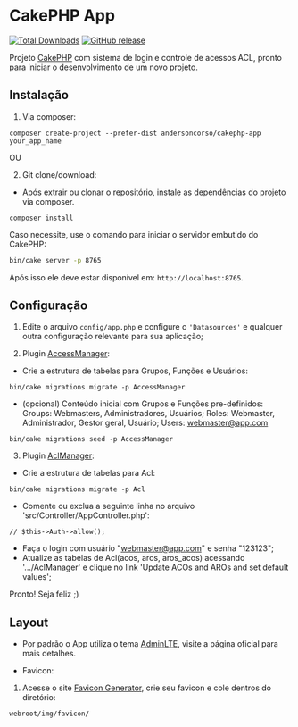 # CakePHP App

[![Total Downloads](https://img.shields.io/packagist/dt/andersoncorso/cakephp-app.svg?style=flat-square)](https://packagist.org/packages/andersoncorso/cakephp-app)
[![GitHub release](https://img.shields.io/github/release/andersoncorso/cakephp-app.svg)](https://packagist.org/packages/andersoncorso/cakephp-app)

Projeto [CakePHP](https://cakephp.org) com sistema de login e controle de acessos ACL, pronto para iniciar o desenvolvimento de um novo projeto.


## Instalação

1. Via composer:
```
composer create-project --prefer-dist andersoncorso/cakephp-app your_app_name
```

OU

2. Git clone/download:
- Após extrair ou clonar o repositório, instale as dependências do projeto via composer.
```
composer install
```

Caso necessite, use o comando para iniciar o servidor embutido do CakePHP:

```bash
bin/cake server -p 8765
```

Após isso ele deve estar disponível em: `http://localhost:8765`.


## Configuração

1. Edite o arquivo `config/app.php` e configure o `'Datasources'` e qualquer outra configuração relevante para sua aplicação;

2. Plugin [AccessManager](https://github.com/andersoncorso/cakephp-plugin-access_manager):

- Crie a estrutura de tabelas para Grupos, Funções e Usuários:
```
bin/cake migrations migrate -p AccessManager
```
- (opcional) Conteúdo inicial com Grupos e Funções pre-definidos:
Groups: Webmasters, Administradores, Usuários;
Roles: Webmaster, Administrador, Gestor geral, Usuário;
Users: webmaster@app.com
```
bin/cake migrations seed -p AccessManager
```

3. Plugin [AclManager](https://github.com/ivanamat/cakephp3-aclmanager):

- Crie a estrutura de tabelas para Acl:
```
bin/cake migrations migrate -p Acl
```
- Comente ou exclua a seguinte linha no arquivo 'src/Controller/AppController.php':
```
// $this->Auth->allow();
```
- Faça o login com usuário "webmaster@app.com" e senha "123123";
- Atualize as tabelas de Acl(acos, aros, aros_acos) acessando '.../AclManager' e clique no link 'Update ACOs and AROs and set default values';

Pronto! Seja feliz ;)


## Layout

* Por padrão o App utiliza o tema [AdminLTE](https://github.com/maiconpinto/cakephp-adminlte-theme), visite a página oficial para mais detalhes.

* Favicon:

1. Acesse o site [Favicon Generator](https://www.favicon-generator.org/), crie seu favicon e cole dentros do diretório:
```
webroot/img/favicon/
```